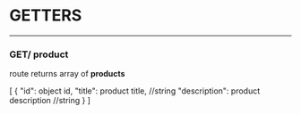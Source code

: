 # GETTERS

---

### GET/ product

route returns array of **products**

[
{
"id": object id,
"title": product title, //string
"description": product description //string
}
]
